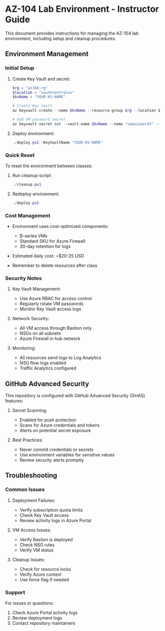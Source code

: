 # AZ-104 Lab Environment - Instructor Guide

This document provides instructions for managing the AZ-104 lab environment, including setup and cleanup procedures.

## Environment Management

### Initial Setup

1. Create Key Vault and secret:
   ```powershell
   $rg = "az104-rg"
   $location = "southcentralus"
   $kvName = "YOUR-KV-NAME"
   
   # Create Key Vault
   az keyvault create --name $kvName --resource-group $rg --location $location
   
   # Add VM password secret
   az keyvault secret set --vault-name $kvName --name "vmpassword2" --value "YOUR-SECURE-PASSWORD"
   ```

2. Deploy environment:
   ```powershell
   ./deploy.ps1 -KeyVaultName "YOUR-KV-NAME"
   ```

### Quick Reset

To reset the environment between classes:

1. Run cleanup script:
   ```powershell
   ./cleanup.ps1
   ```

2. Redeploy environment:
   ```powershell
   ./deploy.ps1
   ```

### Cost Management

- Environment uses cost-optimized components:
  - B-series VMs
  - Standard SKU for Azure Firewall
  - 30-day retention for logs
  
- Estimated daily cost: ~$20-25 USD
- Remember to delete resources after class

### Security Notes

1. Key Vault Management:
   - Use Azure RBAC for access control
   - Regularly rotate VM passwords
   - Monitor Key Vault access logs

2. Network Security:
   - All VM access through Bastion only
   - NSGs on all subnets
   - Azure Firewall in hub network

3. Monitoring:
   - All resources send logs to Log Analytics
   - NSG flow logs enabled
   - Traffic Analytics configured

## GitHub Advanced Security

This repository is configured with GitHub Advanced Security (GHAS) features:

1. Secret Scanning:
   - Enabled for push protection
   - Scans for Azure credentials and tokens
   - Alerts on potential secret exposure

2. Best Practices:
   - Never commit credentials or secrets
   - Use environment variables for sensitive values
   - Review security alerts promptly

## Troubleshooting

### Common Issues

1. Deployment Failures:
   - Verify subscription quota limits
   - Check Key Vault access
   - Review activity logs in Azure Portal

2. VM Access Issues:
   - Verify Bastion is deployed
   - Check NSG rules
   - Verify VM status

3. Cleanup Issues:
   - Check for resource locks
   - Verify Azure context
   - Use force flag if needed

### Support

For issues or questions:
1. Check Azure Portal activity logs
2. Review deployment logs
3. Contact repository maintainers 